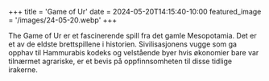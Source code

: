 +++
title = 'Game of Ur'
date = 2024-05-20T14:15:40-10:00
featured_image = '/images/24-05-20.webp'
+++

The Game of Ur er et fascinerende spill fra det gamle Mesopotamia. Det er et av de eldste brettspillene i historien. Sivilisasjonens vugge som ga opphav til Hammurabis kodeks og velstående byer hvis økonomier bare var tilnærmet agrariske, er et bevis på oppfinnsomheten til disse tidlige irakerne.